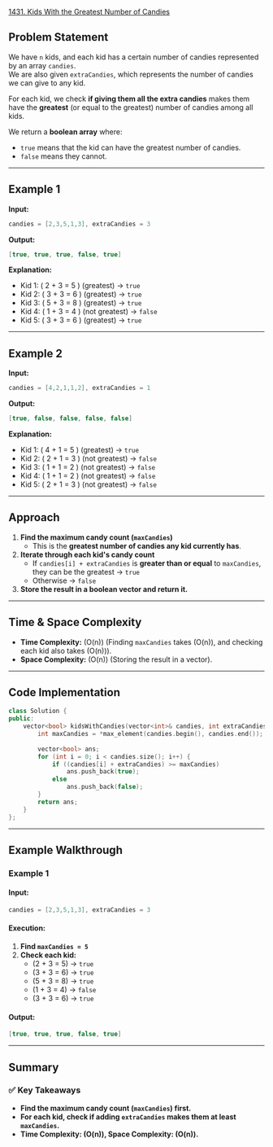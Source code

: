 [1431. Kids With the Greatest Number of Candies
](https://leetcode.com/problems/kids-with-the-greatest-number-of-candies/description/?envType=study-plan-v2&envId=leetcode-75)

 
## **Problem Statement**  
We have `n` kids, and each kid has a certain number of candies represented by an array `candies`.  
We are also given `extraCandies`, which represents the number of candies we can give to any kid.  

For each kid, we check **if giving them all the extra candies** makes them have the **greatest** (or equal to the greatest) number of candies among all kids.  

We return a **boolean array** where:
- `true` means that the kid can have the greatest number of candies.
- `false` means they cannot.

---

## **Example 1**  
**Input:**  
```cpp
candies = [2,3,5,1,3], extraCandies = 3
```
**Output:**  
```cpp
[true, true, true, false, true]
```
**Explanation:**  
- Kid 1: \( 2 + 3 = 5 \) (greatest) → `true`
- Kid 2: \( 3 + 3 = 6 \) (greatest) → `true`
- Kid 3: \( 5 + 3 = 8 \) (greatest) → `true`
- Kid 4: \( 1 + 3 = 4 \) (not greatest) → `false`
- Kid 5: \( 3 + 3 = 6 \) (greatest) → `true`

---

## **Example 2**  
**Input:**  
```cpp
candies = [4,2,1,1,2], extraCandies = 1
```
**Output:**  
```cpp
[true, false, false, false, false]
```
**Explanation:**  
- Kid 1: \( 4 + 1 = 5 \) (greatest) → `true`
- Kid 2: \( 2 + 1 = 3 \) (not greatest) → `false`
- Kid 3: \( 1 + 1 = 2 \) (not greatest) → `false`
- Kid 4: \( 1 + 1 = 2 \) (not greatest) → `false`
- Kid 5: \( 2 + 1 = 3 \) (not greatest) → `false`

---

## **Approach**
1. **Find the maximum candy count (`maxCandies`)**  
   - This is the **greatest number of candies any kid currently has**.
2. **Iterate through each kid's candy count**  
   - If `candies[i] + extraCandies` is **greater than or equal** to `maxCandies`, they can be the greatest → `true`
   - Otherwise → `false`
3. **Store the result in a boolean vector and return it.**

---

## **Time & Space Complexity**
- **Time Complexity:** \(O(n)\) (Finding `maxCandies` takes \(O(n)\), and checking each kid also takes \(O(n)\)).  
- **Space Complexity:** \(O(n)\) (Storing the result in a vector).

---

## **Code Implementation**
```cpp
class Solution {
public:
    vector<bool> kidsWithCandies(vector<int>& candies, int extraCandies) {
        int maxCandies = *max_element(candies.begin(), candies.end()); // Find the maximum candies
        
        vector<bool> ans;
        for (int i = 0; i < candies.size(); i++) {
            if ((candies[i] + extraCandies) >= maxCandies) 
                ans.push_back(true);
            else
                ans.push_back(false);
        }
        return ans;
    }
};
```

---

## **Example Walkthrough**
### **Example 1**
#### **Input:**
```cpp
candies = [2,3,5,1,3], extraCandies = 3
```
#### **Execution:**
1. **Find `maxCandies = 5`**  
2. **Check each kid:**
   - \(2 + 3 = 5\) → `true`
   - \(3 + 3 = 6\) → `true`
   - \(5 + 3 = 8\) → `true`
   - \(1 + 3 = 4\) → `false`
   - \(3 + 3 = 6\) → `true`

#### **Output:**  
```cpp
[true, true, true, false, true]
```

---

## **Summary**
### ✅ **Key Takeaways**
- **Find the maximum candy count (`maxCandies`) first.**
- **For each kid, check if adding `extraCandies` makes them at least `maxCandies`.**
- **Time Complexity: \(O(n)\), Space Complexity: \(O(n)\).**